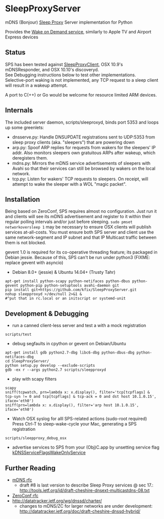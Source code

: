 SleepProxyServer
================
mDNS (Bonjour) [Sleep Proxy](http://stuartcheshire.org/SleepProxy/) Server implementation for Python

Provides the [Wake on Demand service](http://support.apple.com/kb/HT3774?viewlocale=en_US&locale=en_US), similarly to Apple TV and Airport Express devices

Status
------
SPS has been tested against [SleepProxyClient](http://github.com/awein/SleepProxyClient), OSX 10.9's mDNSResponder, and OSX 10.10's discoveryd.  
See Debugging instructions below to test other implementations.  
Selective-port waking is not implemented, any TCP request to a sleep client will result in a wakeup attempt.  

A port to C(++) or Go would be welcome for resource limited ARM devices.

Internals
------
The included server daemon, scripts/sleeproxyd, binds port 5353 and loops up some greenlets:  
* dnsserve.py: Handle DNSUPDATE registrations sent to UDP:5353 from sleep proxy clients (aka. "sleepers") that are powering down  
* arp.py: Spoof ARP replies for requests from wakers for the sleepers' IP addr. Also monitors sleepers own gratuitous ARPs after wakeup, which deregisters them.  
* mdns.py: Mirrors the mDNS service advertisements of sleepers with Avahi so that their services can still be browsed by wakers on the local network.  
* tcp.py: Listen for wakers' TCP requests to sleepers. On receipt, will attempt to wake the sleeper with a WOL "magic packet".  

Installation
-------
Being based on ZeroConf, SPS requires almost no configuration.
Just run it and clients will see its mDNS advertisement and register to it within their regular polling intervals and/or just before sleeping.
`sudo pmset networkoversleep 1` may be necessary to ensure OSX clients will publish services at-all-costs.
You must ensure both SPS server and client use the same network-segment and IP subnet and that IP Multicast traffic between them is not blocked.  

gevent 1.0 is required for its co-operative threading feature; its packaged in Debian jessie.
Because of this, SPS can't be run under python3 (FIXME: replace gevent with asyncio)

* Debian 8.0+ (jessie) & Ubuntu 14.04+ (Trusty Tahr)
```
apt-get install python-scapy python-netifaces python-dbus python-gevent python-pip python-setuptools avahi-daemon git
pip install git+https://github.com/kfix/SleepProxyServer.git
nohup sleepproxyd >/dev/null 2>&1 &
#^put that in rc.local or an initscript or systemd-unit
```

Development & Debugging
-----
* run a canned client-less server and test a with a mock registration
```
scripts/test
```

* debug segfaults in cpython or gevent on Debian/Ubuntu
```
apt-get install gdb python2.7-dbg libc6-dbg python-dbus-dbg python-netifaces-dbg
cd SleepProxyServer/
python setup.py develop --exclude-scripts
gdb -ex r --args python2.7 scripts/sleepproxyd
```

* play with scapy filters
```
scapy
sniff(tcpwatch, prn=lambda x: x.display(), filter='tcp[tcpflags] & tcp-syn != 0 and tcp[tcpflags] & tcp-ack = 0 and dst host 10.1.0.15', iface='eth0')
sniff(prn=lambda x: x.display(), filter='arp host 10.1.0.15', iface='eth0')
```

* Watch OSX syslog for alll SPS-related actions (sudo-root required)
  Press Ctrl-T to sleep-wake-cycle your Mac, generating a SPS registration
```
scripts/sleepproxy_debug_osx
```

* advertise services to SPS from your (Obj)C.app by unsetting service flag [kDNSServiceFlagsWakeOnlyService](https://developer.apple.com/library/mac/documentation/Networking/Reference/DNSServiceDiscovery_CRef/Reference/reference.html#jumpTo_166)

Further Reading
-------
* [mDNS rfc](http://datatracker.ietf.org/doc/rfc6762/)
  * draft #8 is last version to describe Sleep Proxy services @ sec 17.: http://tools.ietf.org/id/draft-cheshire-dnsext-multicastdns-08.txt
* [ZeroConf rfc](http://datatracker.ietf.org/doc/rfc6763/)
* http://datatracker.ietf.org/wg/dnssd/charter/
  * changes to mDNS/ZC for larger networks are under development: http://datatracker.ietf.org/doc/draft-cheshire-dnssd-hybrid/
